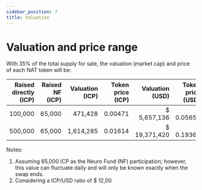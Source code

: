 ```yaml
---
sidebar_position: 7
title: Valuation
---
```


# Valuation and price range

With 35% of the total supply for sale, the valuation (market cap) and price of each NAT token will be:

| Raised directly (ICP) | Raised NF (ICP) | Valuation (ICP) | Token price (ICP) | Valuation (USD) | Token price (USD) |
| --------------------: | --------------: | --------------: | ----------: | --------------: | ----------: |
| 100,000 | 65,000 | 471,428 | 0.00471 | $ 5,657,136 | $ 0.05652 |
| 500,000 | 65,000 | 1,614,285 | 0.01614 | $ 19,371,420 | $ 0.19368 |

Notes: 
1. Assuming 65,000 ICP as the Neuro Fund (NF) participation; however, this value can fluctuate daily and will only be known exactly when the swap ends.
2. Considering a ICP/USD ratio of $ 12,00
